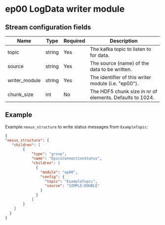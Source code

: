 # ep00 LogData writer module

## Stream configuration fields

|Name|Type|Required|Description|
---|---|---|---|
topic|string|Yes|The kafka topic to listen to for data.|
source|string|Yes|The source (name) of the data to be written.|
writer_module|string|Yes|The identifier of this writer module (i.e. "ep00").|
chunk_size|int|No|The HDF5 chunk size in nr of elements. Defaults to 1024.|

## Example

Example `nexus_structure` to write status messages from `ExampleTopic`:

```json
{
"nexus_structure": {
   "children": [
        {
            "type": "group",
            "name": "EpicsConnectionStatus",
            "children": [
              {
                "module": "ep00",
                "config": {
                  "topic": "ExampleTopic",
                  "source": "SIMPLE:DOUBLE"
                }
              }
            ]
        }
    ]
  }
}
```
